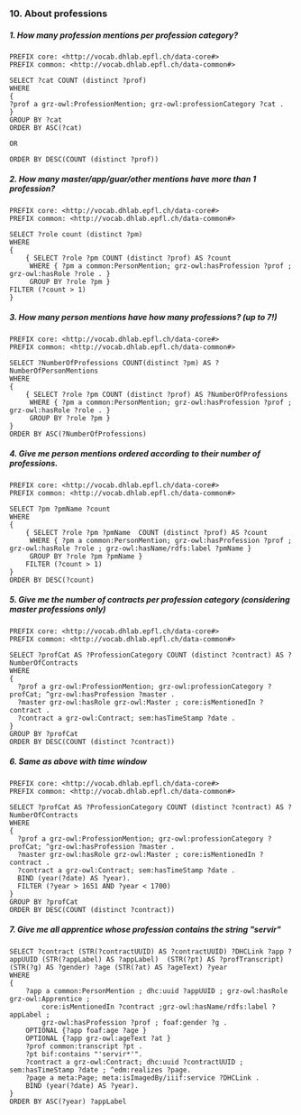 ### 10.  About professions

##### 1. How many profession mentions per profession category?
```sparql
PREFIX core: <http://vocab.dhlab.epfl.ch/data-core#>
PREFIX common: <http://vocab.dhlab.epfl.ch/data-common#>
 
SELECT ?cat COUNT (distinct ?prof)
WHERE 
{ 
?prof a grz-owl:ProfessionMention; grz-owl:professionCategory ?cat .
}
GROUP BY ?cat
ORDER BY ASC(?cat)

OR

ORDER BY DESC(COUNT (distinct ?prof))
```

##### 2. How many master/app/guar/other mentions have more than 1 profession?
```sparql
PREFIX core: <http://vocab.dhlab.epfl.ch/data-core#>
PREFIX common: <http://vocab.dhlab.epfl.ch/data-common#>
 
SELECT ?role count (distinct ?pm)
WHERE
{
	{ SELECT ?role ?pm COUNT (distinct ?prof) AS ?count 
	 WHERE { ?pm a common:PersonMention; grz-owl:hasProfession ?prof ; grz-owl:hasRole ?role . } 
	 GROUP BY ?role ?pm }
FILTER (?count > 1)
}
```

##### 3. How many person mentions have how many professions? (up to 7!)
```sparql
PREFIX core: <http://vocab.dhlab.epfl.ch/data-core#>
PREFIX common: <http://vocab.dhlab.epfl.ch/data-common#>
 
SELECT ?NumberOfProfessions COUNT(distinct ?pm) AS ?NumberOfPersonMentions
WHERE
{
	{ SELECT ?role ?pm COUNT (distinct ?prof) AS ?NumberOfProfessions 
	 WHERE { ?pm a common:PersonMention; grz-owl:hasProfession ?prof ; grz-owl:hasRole ?role . } 
	 GROUP BY ?role ?pm }
}
ORDER BY ASC(?NumberOfProfessions)
```

##### 4. Give me person mentions ordered according to their number of professions.
```sparql
PREFIX core: <http://vocab.dhlab.epfl.ch/data-core#>
PREFIX common: <http://vocab.dhlab.epfl.ch/data-common#>
 
SELECT ?pm ?pmName ?count
WHERE
{
	{ SELECT ?role ?pm ?pmName  COUNT (distinct ?prof) AS ?count 
	 WHERE { ?pm a common:PersonMention; grz-owl:hasProfession ?prof ; grz-owl:hasRole ?role ; grz-owl:hasName/rdfs:label ?pmName } 
	 GROUP BY ?role ?pm ?pmName }
	FILTER (?count > 1)
}
ORDER BY DESC(?count)
```

##### 5. Give me the number of contracts per profession category (considering master professions only)
```sparql
PREFIX core: <http://vocab.dhlab.epfl.ch/data-core#>
PREFIX common: <http://vocab.dhlab.epfl.ch/data-common#>

SELECT ?profCat AS ?ProfessionCategory COUNT (distinct ?contract) AS ?NumberOfContracts
WHERE 
{
  ?prof a grz-owl:ProfessionMention; grz-owl:professionCategory ?profCat; ^grz-owl:hasProfession ?master .
  ?master grz-owl:hasRole grz-owl:Master ; core:isMentionedIn ?contract .
  ?contract a grz-owl:Contract; sem:hasTimeStamp ?date .
}
GROUP BY ?profCat
ORDER BY DESC(COUNT (distinct ?contract))
```

##### 6. Same as above with time window
```sparql
PREFIX core: <http://vocab.dhlab.epfl.ch/data-core#>
PREFIX common: <http://vocab.dhlab.epfl.ch/data-common#>

SELECT ?profCat AS ?ProfessionCategory COUNT (distinct ?contract) AS ?NumberOfContracts
WHERE 
{
  ?prof a grz-owl:ProfessionMention; grz-owl:professionCategory ?profCat; ^grz-owl:hasProfession ?master .
  ?master grz-owl:hasRole grz-owl:Master ; core:isMentionedIn ?contract .
  ?contract a grz-owl:Contract; sem:hasTimeStamp ?date .
  BIND (year(?date) AS ?year).
  FILTER (?year > 1651 AND ?year < 1700)
}
GROUP BY ?profCat
ORDER BY DESC(COUNT (distinct ?contract))
```

##### 7. Give me all apprentice whose profession contains the string "servir"
```sparql
SELECT ?contract (STR(?contractUUID) AS ?contractUUID) ?DHCLink ?app ?appUUID (STR(?appLabel) AS ?appLabel)  (STR(?pt) AS ?profTranscript) (STR(?g) AS ?gender) ?age (STR(?at) AS ?ageText) ?year
WHERE
{
	?app a common:PersonMention ; dhc:uuid ?appUUID ; grz-owl:hasRole grz-owl:Apprentice ; 
    	core:isMentionedIn ?contract ;grz-owl:hasName/rdfs:label ?appLabel ; 
    	grz-owl:hasProfession ?prof ; foaf:gender ?g .
	OPTIONAL {?app foaf:age ?age }
	OPTIONAL {?app grz-owl:ageText ?at }
	?prof common:transcript ?pt .
	?pt bif:contains "'servir*'".
	?contract a grz-owl:Contract; dhc:uuid ?contractUUID ; sem:hasTimeStamp ?date ; ^edm:realizes ?page.
	?page a meta:Page; meta:isImagedBy/iiif:service ?DHCLink .
	BIND (year(?date) AS ?year).
}
ORDER BY ASC(?year) ?appLabel
```

